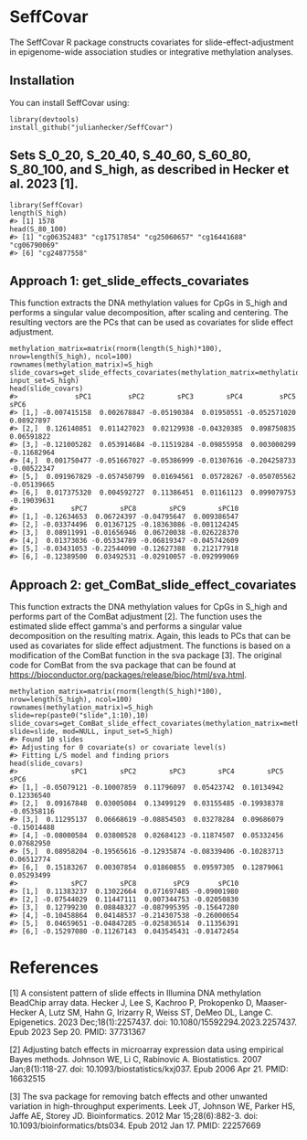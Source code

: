 
<!-- README.md is generated from README.Rmd. Please edit that file -->



# SeffCovar

<!-- badges: start -->
<!-- badges: end -->

The SeffCovar R package constructs covariates for slide-effect-adjustment in epigenome-wide association studies or integrative methylation analyses.

## Installation

You can install SeffCovar using:

``` {.r}
library(devtools)
install_github("julianhecker/SeffCovar")
```

## Sets S\_0\_20, S\_20\_40, S\_40\_60, S\_60\_80, S\_80\_100, and S\_high, as described in Hecker et al. 2023 [1].

``` {.r}
library(SeffCovar)
length(S_high)
#> [1] 1578
head(S_80_100)
#> [1] "cg06352483" "cg17517854" "cg25060657" "cg16441688" "cg06790069"
#> [6] "cg24877558"
```

## Approach 1: get\_slide\_effects\_covariates

This function extracts the DNA methylation values for CpGs in S\_high and performs a singular value decomposition, after scaling and centering. The resulting vectors are the PCs that can be used as covariates for slide effect adjustment.

``` {.r}
methylation_matrix=matrix(rnorm(length(S_high)*100), nrow=length(S_high), ncol=100)
rownames(methylation_matrix)=S_high
slide_covars=get_slide_effects_covariates(methylation_matrix=methylation_matrix, input_set=S_high)
head(slide_covars)
#>              sPC1         sPC2        sPC3        sPC4         sPC5        sPC6
#> [1,] -0.007415158  0.002678847 -0.05190384  0.01950551 -0.052571020  0.08927897
#> [2,]  0.126140851  0.011427023  0.02129938 -0.04320385  0.098750835  0.06591822
#> [3,] -0.121005282  0.053914684 -0.11519284 -0.09855958  0.003000299 -0.11682964
#> [4,]  0.001750477 -0.051667027 -0.05386999 -0.01307616 -0.204258733 -0.00522347
#> [5,]  0.091967829 -0.057450799  0.01694561  0.05728267 -0.050705562 -0.05139665
#> [6,]  0.017375320  0.004592727  0.11386451  0.01161123  0.099079753 -0.19039631
#>             sPC7        sPC8        sPC9        sPC10
#> [1,] -0.12634653  0.06724397 -0.04795647  0.009386547
#> [2,] -0.03374496  0.01367125 -0.18363086 -0.001124245
#> [3,]  0.08911991 -0.01656946  0.06720038 -0.026228370
#> [4,]  0.01373036 -0.05334789 -0.06819347 -0.045742609
#> [5,] -0.03431053 -0.22544090 -0.12627388  0.212177918
#> [6,] -0.12389500  0.03492531 -0.02910057 -0.092999069
```

## Approach 2: get\_ComBat\_slide\_effect\_covariates

This function extracts the DNA methylation values for CpGs in S\_high and performs part of the ComBat adjustment [2]. The function uses the estimated slide effect gamma's and performs a singular value decomposition on the resulting matrix. Again, this leads to PCs that can be used as covariates for slide effect adjustment. The functions is based on a modification of the ComBat function in the sva package [3]. The original code for ComBat from the sva package that can be found at <https://bioconductor.org/packages/release/bioc/html/sva.html>.

``` {.r}
methylation_matrix=matrix(rnorm(length(S_high)*100), nrow=length(S_high), ncol=100)
rownames(methylation_matrix)=S_high
slide=rep(paste0("slide",1:10),10)
slide_covars=get_ComBat_slide_effect_covariates(methylation_matrix=methylation_matrix, slide=slide, mod=NULL, input_set=S_high)
#> Found 10 slides
#> Adjusting for 0 covariate(s) or covariate level(s)
#> Fitting L/S model and finding priors
head(slide_covars)
#>             sPC1        sPC2        sPC3        sPC4        sPC5        sPC6
#> [1,] -0.05079121 -0.10007859  0.11796097  0.05423742  0.10134942  0.12336540
#> [2,]  0.09167848  0.03005084  0.13499129  0.03155485 -0.19938378 -0.05358116
#> [3,]  0.11295137  0.06668619 -0.08854503  0.03278284  0.09686079 -0.15014488
#> [4,] -0.08000584  0.03800528  0.02684123 -0.11874507  0.05332456  0.07682950
#> [5,]  0.08958204 -0.19565616 -0.12935874 -0.08339406 -0.10283713  0.06512774
#> [6,]  0.15183267  0.00307854  0.01860855  0.09597305  0.12879061  0.05293499
#>             sPC7        sPC8         sPC9       sPC10
#> [1,]  0.11383237  0.13022664  0.071697485 -0.09001980
#> [2,] -0.07544029  0.11447111  0.007344753 -0.02050830
#> [3,]  0.12799230  0.08848327 -0.087995395 -0.15647280
#> [4,] -0.10458864  0.04148537 -0.214307538 -0.26000654
#> [5,]  0.04659651 -0.04847285 -0.025836514  0.11356391
#> [6,] -0.15297080 -0.11267143  0.043545431 -0.01472454
```

# References

[1] A consistent pattern of slide effects in Illumina DNA methylation BeadChip array data. Hecker J, Lee S, Kachroo P, Prokopenko D, Maaser-Hecker A, Lutz SM, Hahn G, Irizarry R, Weiss ST, DeMeo DL, Lange C. Epigenetics. 2023 Dec;18(1):2257437. doi: 10.1080/15592294.2023.2257437. Epub 2023 Sep 20. PMID: 37731367

[2] Adjusting batch effects in microarray expression data using empirical Bayes methods. Johnson WE, Li C, Rabinovic A. Biostatistics. 2007 Jan;8(1):118-27. doi: 10.1093/biostatistics/kxj037. Epub 2006 Apr 21. PMID: 16632515

[3] The sva package for removing batch effects and other unwanted variation in high-throughput experiments. Leek JT, Johnson WE, Parker HS, Jaffe AE, Storey JD. Bioinformatics. 2012 Mar 15;28(6):882-3. doi: 10.1093/bioinformatics/bts034. Epub 2012 Jan 17. PMID: 22257669
